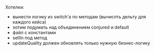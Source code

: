 Хотелки:
- вынести логику из switch'a по методам (вычислть дельту для каждого кейса)
- хотим подумать над объединением conjured и default
- файл с константами
- sellIn под метод
- updateQuality должен обновлять только нужную бизнес-логику